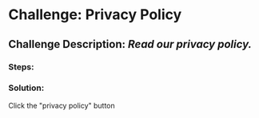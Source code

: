 # Challenge: Privacy Policy
## Challenge Description: *Read our privacy policy.*

### Steps: 


### Solution:
Click the "privacy policy" button
